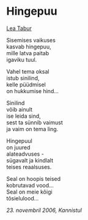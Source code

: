# Hingepuu

[Lea Tabur](./)

Sisemises vaikuses  
kasvab hingepuu,  
mille latva paitab  
igaviku tuul.

Vahel tema oksal  
istub sinilind,  
kelle püüdmisel  
on hukkumise hind...

Sinilind  
võib ainult  
ise leida sind,  
sest ta sünnib vaimust  
ja vaim on tema ling.

Hingepuul  
on juured  
alateadvuses -  
sügavalt ja kindlalt  
teises reaalsuses.

Seal on hoopis teised  
kobrutavad vood...  
Seal on meie kõigi  
tõsielulood...

_23. novembril 2006, Kannistul_

